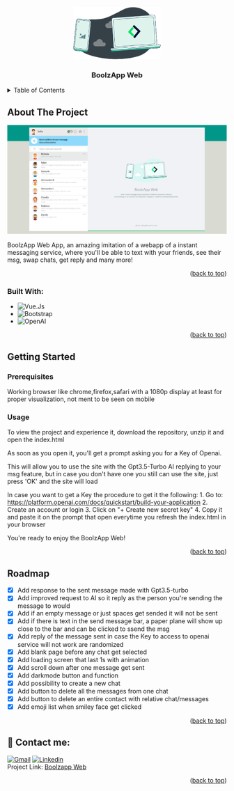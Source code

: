 <div align="center" id="readme-top">
  <a href="">
    <img src="img/logo.png" alt="Logo" width="200" height="120">
  </a>
  <h3 align="center">BoolzApp Web</h3>
</div>

<details>
  <summary>Table of Contents</summary>
  <ol>
    <li>
      <a href="#about-the-project">About The Project</a>
      <ul>
        <li><a href="#built-with">Built With</a></li>
      </ul>
    </li>
    <li>
      <a href="#getting-started">Getting Started</a>
      <ul>
        <li><a href="#prerequisites">Prerequisites</a></li>
        <li><a href="#usage">Usage</a></li>
      </ul>
    </li>
    <li><a href="#roadmap">Roadmap</a></li>
    <li><a href="#contact">Contact</a></li>
  </ol>
</details>


## About The Project
<img src="img/project.png" alt="Project picture" width="600" height="250" id="about-the-project">

BoolzApp Web App, an amazing imitation of a webapp of a instant messaging service, where you'll be able to text with your friends, see their msg, swap chats, get reply and many more!
<p align="right">(<a href="#readme-top">back to top</a>)</p>


### Built With:
<div id="built-with"></div>

* ![Vue.Js](https://img.shields.io/badge/Vue.js-4FC08D.svg?style=for-the-badge&labelColor=black&logo=vuedotjs&logoColor=4FC08D)
* ![Bootstrap](https://img.shields.io/badge/Bootstrap-7952B3.svg?style=for-the-badge&labelColor=black&logo=Bootstrap&logoColor=7952B3)
* ![OpenAI](https://img.shields.io/badge/OpenAI-412991.svg?style=for-the-badge&labelColor=black&logo=OpenAI&logoColor=white)
<p align="right">(<a href="#readme-top">back to top</a>)</p>


## Getting Started
<div id="getting-started"></div>

### Prerequisites
<div id="prerequisites"></div>

Working browser like chrome,firefox,safari with a 1080p display at least for proper visualization, not ment to be seen on mobile
<br>

### Usage
<div id="usage"></div>

To view the project and experience it, download the repository, unzip it and open the index.html

As soon as you open it, you'll get a prompt asking you for a Key of Openai.

This will allow you to use the site with the Gpt3.5-Turbo AI replying to your msg feature, but in case you don't have one you still can use the site, just press 'OK' and the site will load

In case you want to get a Key the procedure to get it the following:
      1. Go to: https://platform.openai.com/docs/quickstart/build-your-application
      2. Create an account or login
      3. Click on "+ Create new secret key"
      4. Copy it and paste it on the prompt that open everytime you refresh the index.html in your browser

You're ready to enjoy the BoolzApp Web!
<p align="right">(<a href="#readme-top">back to top</a>)</p>


## Roadmap
<div id="roadmap"></div>

- [x] Add response to the sent message made with Gpt3.5-turbo
- [x] Add improved request to AI so it reply as the person you're sending the message to would
- [x] Add if an empty message or just spaces get sended it will not be sent
- [x] Add if there is text in the send message bar, a paper plane will show up close to the bar and can be clicked to ssend the msg
- [x] Add reply of the message sent in case the Key to access to openai service will not work are randomized
- [x] Add blank page before any chat get selected
- [x] Add loading screen that last 1s with animation
- [x] Add scroll down after one message get sent
- [x] Add darkmode button and function
- [x] Add possibility to create a new chat
- [x] Add button to delete all the messages from one chat
- [x] Add button to delete an entire contact with relative chat/messages
- [x] Add emoji list when smiley face get clicked
<p align="right">(<a href="#readme-top">back to top</a>)</p>


## 📧 Contact me:
<div id="contact"></div>

[![Gmail](https://img.shields.io/badge/Gmail-EA4335.svg?style=plastic&logo=Gmail&logoColor=white)](mailto:gabriele.majocchi@gmail.com)
[![Linkedin](https://img.shields.io/badge/LinkedIn-0A66C2.svg?style=plastic&logo=LinkedIn&logoColor=white)](https://www.linkedin.com/in/gabriele-majocchi-64185127a/)
</br>
Project Link: [Boolzapp Web](https://github.com/GabrieleMajocchi/vue-boolzapp/tree/main/bonus)
<p align="right">(<a href="#readme-top">back to top</a>)</p>
